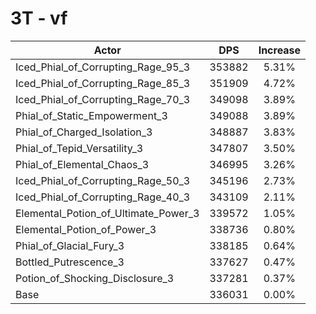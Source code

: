 # 3T - vf
| Actor | DPS | Increase |
|---|:---:|:---:|
|Iced_Phial_of_Corrupting_Rage_95_3|353882|5.31%|
|Iced_Phial_of_Corrupting_Rage_85_3|351909|4.72%|
|Iced_Phial_of_Corrupting_Rage_70_3|349098|3.89%|
|Phial_of_Static_Empowerment_3|349088|3.89%|
|Phial_of_Charged_Isolation_3|348887|3.83%|
|Phial_of_Tepid_Versatility_3|347807|3.50%|
|Phial_of_Elemental_Chaos_3|346995|3.26%|
|Iced_Phial_of_Corrupting_Rage_50_3|345196|2.73%|
|Iced_Phial_of_Corrupting_Rage_40_3|343109|2.11%|
|Elemental_Potion_of_Ultimate_Power_3|339572|1.05%|
|Elemental_Potion_of_Power_3|338736|0.80%|
|Phial_of_Glacial_Fury_3|338185|0.64%|
|Bottled_Putrescence_3|337627|0.47%|
|Potion_of_Shocking_Disclosure_3|337281|0.37%|
|Base|336031|0.00%|
